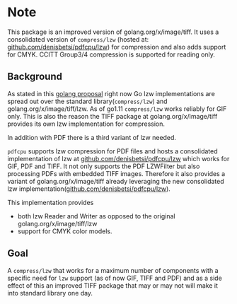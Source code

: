  # Note

This package is an improved version of golang.org/x/image/tiff. It uses a consolidated version of `compress/lzw` (hosted at: [github.com/denisbetsi/pdfcpu/lzw](https://github.com/denisbetsi/pdfcpu/tree/master/lzw)) for compression and also adds support for CMYK.
 CCITT Group3/4 compression is supported for reading only.

## Background

As stated in this [golang proposal](https://github.com/golang/go/issues/25409) right now Go lzw implementations are spread out over the standard library(`compress/lzw`) and golang.org/x/image/tiff/lzw. As of go1.11 `compress/lzw` works reliably for GIF only. This is also the reason the TIFF package at golang.org/x/image/tiff provides its own lzw implementation for compression.

In addition with PDF there is a third variant of lzw needed.

`pdfcpu` supports lzw compression for PDF files and hosts a consolidated implementation of lzw at [github.com/denisbetsi/pdfcpu/lzw](https://github.com/denisbetsi/pdfcpu/lzw) which works for GIF, PDF and TIFF. It not only supports the PDF LZWFilter but also processing PDFs with embedded TIFF images. Therefore it also provides a variant of golang.org/x/image/tiff already leveraging the new consolidated lzw implementation([github.com/denisbetsi/pdfcpu/lzw](https://github.com/denisbetsi/pdfcpu/lzw)).

This implementation provides

* both lzw Reader and Writer as opposed to the original golang.org/x/image/tiff/lzw
* support for CMYK color models.

## Goal

A `compress/lzw` that works for a maximum number of components with a specific need for `lzw` support (as of now GIF, TIFF and PDF) and as a side effect of this an improved TIFF package that may or may not will make it into standard library one day.
